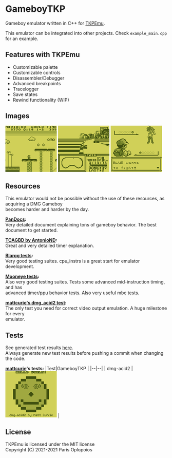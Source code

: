 # GameboyTKP
Gameboy emulator written in C++ for [TKPEmu](https://github.com/OFFTKP/TKPEmu).

This emulator can be integrated into other projects. Check `example_main.cpp` for an example.

## Features with TKPEmu
 - Customizable palette
 - Customizable controls
 - Disassembler/Debugger
 - Advanced breakpoints
 - Tracelogger
 - Save states 
 - Rewind functionality (WIP)

## Images
![Super Mario Land](./Images/sml.bmp)
![F-1 Race](./Images/f1.bmp)
![Pokemon Red](./Images/red.bmp)

## Resources
This emulator would not be possible without the use of these resources, as acquiring a DMG Gameboy     
becomes harder and harder by the day.

**[PanDocs](https://gbdev.io/pandocs/):**    
Very detailed document explaining tons of gameboy behavior. The best document to get started.

**[TCAGBD by AntonioND](https://github.com/AntonioND/giibiiadvance/blob/master/docs/TCAGBD.pdf):**    
Great and very detailed timer explanation.    

**[Blargg tests](https://github.com/retrio/gb-test-roms):**    
Very good testing suites. cpu_instrs is a great start for emulator development.    

**[Mooneye tests](https://github.com/Gekkio/mooneye-test-suite/):**    
Also very good testing suites. Tests some advanced mid-instruction timing, and has      
advanced timer/ppu behavior tests. Also very useful mbc tests.    

**[mattcurie's dmg_acid2 test](https://github.com/mattcurrie/dmg-acid2):**    
The only test you need for correct video output emulation. A huge milestone for every     
emulator.

## Tests

See generated test results [here](./TEST_RESULTS.md).    
Always generate new test results before pushing a commit when changing the code.

**[mattcurie](https://github.com/mattcurrie)'s tests:**
|Test|GameboyTKP  |
|--|--|
| dmg-acid2 | ![dmg-acid2](./Images/test.bmp) |

## License
TKPEmu is licensed under the MIT license    
Copyright (C) 2021-2021 Paris Oplopoios
